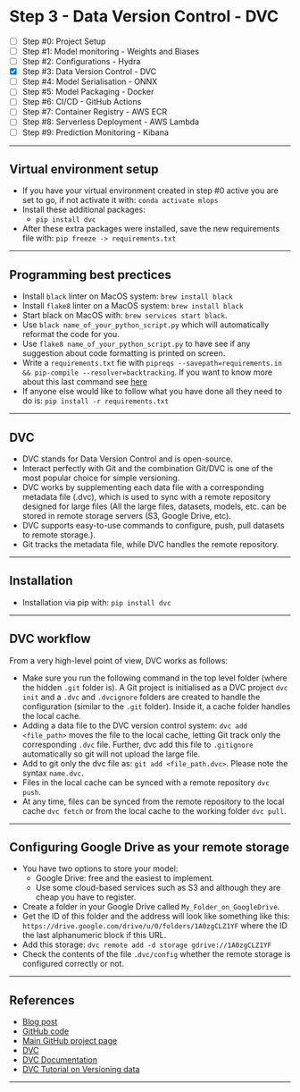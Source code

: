 # Step 3 - Data Version Control - DVC
- [ ] Step #0: Project Setup
- [ ] Step #1: Model monitoring - Weights and Biases
- [ ] Step #2: Configurations - Hydra
- [x] Step #3: Data Version Control - DVC
- [ ] Step #4: Model Serialisation - ONNX
- [ ] Step #5: Model Packaging - Docker
- [ ] Step #6: CI/CD - GitHub Actions
- [ ] Step #7: Container Registry - AWS ECR
- [ ] Step #8: Serverless Deployment - AWS Lambda
- [ ] Step #9: Prediction Monitoring - Kibana
***

## Virtual environment setup
- If you have your virtual environment created in step #0 active you are set to go, if not activate it with: `conda activate mlops`
- Install these additional packages:
    - `pip install dvc`
- After these extra packages were installed, save the new requirements file with: `pip freeze -> requirements.txt`
***

## Programming best prectices
- Install `black` linter on MacOS system: `brew install black`
- Install `flake8` linter on a MacOS system: `brew install black`
- Start black on MacOS with: `brew services start black`.
- Use `black name_of_your_python_script.py` which will automatically reformat the code for you.
- Use `flake8 name_of_your_python_script.py` to have see if any suggestion about code formatting is printed on screen.
- Write a `requirements.txt` fie with `pipreqs --savepath=requirements.in && pip-compile --resolver=backtracking`. If you want to know more about this last command see [here](https://github.com/kyaiooiayk/Python-Programming/blob/main/tutorials/requirements.md)
- If anyone else would like to follow what you have done all they need to do is: `pip install -r requirements.txt`
***

## DVC
- DVC stands for Data Version Control and is open-source.
- Interact perfectly with Git and the combination Git/DVC is one of the most popular choice for simple versioning.
- DVC works by supplementing each data file with a corresponding metadata file (.dvc), which is used to sync with a remote repository designed for large files (All the large files, datasets, models, etc. can be stored in remote storage servers (S3, Google Drive, etc).
- DVC supports easy-to-use commands to configure, push, pull datasets to remote storage.).
- Git tracks the metadata file, while DVC handles the remote repository.
***

## Installation
- Installation via pip with: `pip install dvc`
***

## DVC workflow
From a very high-level point of view, DVC works as follows:
  - Make sure you run the following command in the top level folder (where the hidden `.git` folder is). A Git project is initialised as a DVC project `dvc init` and a `.dvc` and `.dvcignore` folders are created to handle the configuration (similar to the `.git` folder). Inside it, a cache folder handles the local cache.
  - Adding a data file to the DVC version control system: `dvc add <file_path>` moves the file to the local cache, letting Git track only the corresponding `.dvc` file. Further, dvc add this file to `.gitignore` automatically so git will not upload the large file.
  - Add to git only the dvc file as: `git add <file_path.dvc>`. Please note the syntax `name.dvc`.
  - Files in the local cache can be synced with a remote repository `dvc push`.
  - At any time, files can be synced from the remote repository to the local cache `dvc fetch` or from the local cache to the working folder `dvc pull`.
***

## Configuring Google Drive as your remote storage
- You have two options to store your model:
    - Google Drive: free and the easiest to implement.
    - Use some cloud-based services such as S3 and although they are cheap you have to register.
- Create a folder in your Google Drive called `My_Folder_on_GoogleDrive`.
- Get the ID of this folder and the address will look like something like this: `https://drive.google.com/drive/u/0/folders/1A0zgCLZ1YF` where the ID the last alphanumeric block if this URL.
- Add this storage: `dvc remote add -d storage gdrive://1A0zgCLZ1YF`
- Check the contents of the file `.dvc/config` whether the remote storage is configured correctly or not.
***

## References
- [Blog post](https://www.ravirajag.dev/blog/mlops-dvc)
- [GitHub code](https://github.com/graviraja/MLOps-Basics/tree/main/week_3_dvc)
- [Main GitHub project page](https://github.com/graviraja/MLOps-Basics)
- [DVC](https://dvc.org/)
- [DVC Documentation](https://dvc.org/doc)
- [DVC Tutorial on Versioning data](https://www.youtube.com/watch?v=kLKBcPonMYw)
***